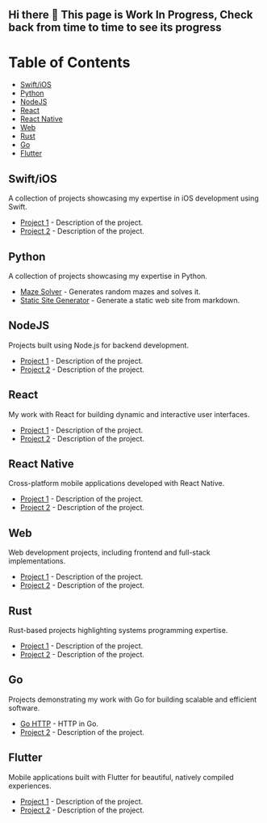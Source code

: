 ## Hi there 👋 This page is Work In Progress, Check back from time to time to see its progress

# Table of Contents

- [Swift/iOS](#swift-ios)
- [Python](#python)
- [NodeJS](#nodejs)
- [React](#react)
- [React Native](#react-native)
- [Web](#web)
- [Rust](#rust)
- [Go](#go)
- [Flutter](#flutter)

## Swift/iOS
A collection of projects showcasing my expertise in iOS development using Swift.

- [Project 1](<repo-link>) - Description of the project.
- [Project 2](<repo-link>) - Description of the project.

## Python
A collection of projects showcasing my expertise in Python.

- [Maze Solver](https://github.com/grd888/maze-solver) - Generates random mazes and solves it.
- [Static Site Generator](https://github.com/grd888/static-site-generator) - Generate a static web site from markdown.

## NodeJS
Projects built using Node.js for backend development.

- [Project 1](<repo-link>) - Description of the project.
- [Project 2](<repo-link>) - Description of the project.

## React
My work with React for building dynamic and interactive user interfaces.

- [Project 1](<repo-link>) - Description of the project.
- [Project 2](<repo-link>) - Description of the project.

## React Native
Cross-platform mobile applications developed with React Native.

- [Project 1](<repo-link>) - Description of the project.
- [Project 2](<repo-link>) - Description of the project.

## Web
Web development projects, including frontend and full-stack implementations.

- [Project 1](<repo-link>) - Description of the project.
- [Project 2](<repo-link>) - Description of the project.

## Rust
Rust-based projects highlighting systems programming expertise.

- [Project 1](<repo-link>) - Description of the project.
- [Project 2](<repo-link>) - Description of the project.

## Go
Projects demonstrating my work with Go for building scalable and efficient software.

- [Go HTTP](https://github.com/grd888/httpgo) - HTTP in Go.
- [Project 2](<repo-link>) - Description of the project.

## Flutter
Mobile applications built with Flutter for beautiful, natively compiled experiences.

- [Project 1](<repo-link>) - Description of the project.
- [Project 2](<repo-link>) - Description of the project.
